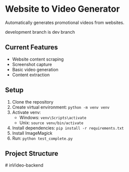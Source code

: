 # Website to Video Generator

Automatically generates promotional videos from websites.

development branch is dev branch

## Current Features

- Website content scraping
- Screenshot capture
- Basic video generation
- Content extraction

## Setup

1. Clone the repository
2. Create virtual environment: `python -m venv venv`
3. Activate venv:
   - Windows: `venv\Scripts\activate`
   - Unix: `source venv/bin/activate`
4. Install dependencies: `pip install -r requirements.txt`
5. Install ImageMagick
6. Run: `python test_complete.py`

## Project Structure

#   i n V i d e o - b a c k e n d 
 
 
